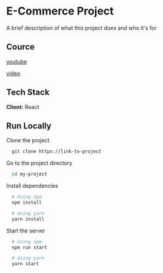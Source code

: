 # E-Commerce Project

A brief description of what this project does and who it's for

## Cource

[youtube](https://www.youtube.com/watch?v=c1xTDSIXit8)

[video](2:36:40)

## Tech Stack

**Client:** React

## Run Locally

Clone the project

```bash
  git clone https://link-to-project
```

Go to the project directory

```bash
  cd my-project
```

Install dependencies

```bash
  # Using npm
  npm install

  # Using yarn
  yarn install
```

Start the server

```bash
  # Using npm
  npm run start

  # Using yarn
  yarn start
```
